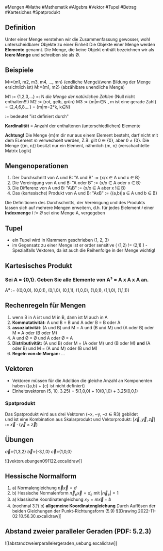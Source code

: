 #Mengen #Mathe #Mathematik #Algebra #Vektor #Tupel #Betrag #Kartesiches #Spatprodukt

## Definition
Unter einer Menge verstehen wir die Zusammenfassung gewosser, wohl unterscheidbarer Objekte zu einer Einheit
Die Objekte einer Menge werden **Elemente** genannt.
Die Menge, die keine Objekt enthält bezeichnen wir als **leere Menge** und schreiben sie als Ø.

## Beispiele

M:={m1, m2, m3, m4, ..., mn} (endliche Menge)(wenn Bildung der Menge ersichtlich ist)
M:={m1, m2} (abzählbare unendliche Menge)

M1 := {1,2,3,...} =: N *die Menge der natürlichen Zahlen* (Null nicht enthalten!!!)
M2 := {rot, gelb, grün}
M3 := {m|m∈N , m ist eine gerade Zahl} = {2,4,6,8,...}
= {m|m=2*k, k∈N}

:= bedeutet "ist definiert durch"

**Kardinalität** = Anzahl der enthaltenen (unterschiedlichen) Elemente

**Achtung!** Die Menge {m}m dir nur aus einem Element besteht, darf nicht mit dem ELement *m* verwechselt werden, Z.B. gilt 0 ∈ {0}, aber 0 ≠ {0}. Die Menge {{m, n}} besitzt nur ein Element, nähmlich {m, n} (verschachtelte Matrix Logik)


## Mengenoperationen

1. Der Durchschnitt von A und B:  "A und B" := {x/x ∈ A und x ∈ B}
2. Die Vereinigung von A und B: "A oder B" := {x/x ∈ A oder x ∈ B}
3. Die Differenz von A und B: "A\B" := {x/x ∈ A aber x !∈ B}
4. Das (kartesische) Produkt von A und B: "AxB" := {(a,b)|a ∈ A und b ∈ B}

Die Definitionen des Durchschnitts, der Vereinigung und des Produkts lassen sich auf mehrere Mengen erweitern, d.h. für jedes Elelement *i* einer **Indexmenge** *I != Ø* sei eine Menge A, vergegeben

## Tupel
- ein Tupel wird in Klammern geschrieben (1, 2, 3)
- im Gegensatz zu einer Menge ist er order sensitive ( (1,2) != (2,1) ) - Spezialfalls Vektoren, da ist auch die Reihenfolge in der Menge wichtig!

## Kartesisches Produkt
### Sei A = {0,1}. Geben Sie alle Elemente von A³ = A x A x A an.
A³ := {(0,0,0), (0,0,1), (0,1,0), (0,1,1), (1,0,0), (1,0,1), (1,1,0), (1,1,1)}

## Rechenregeln für Mengen
1. wenn B in A ist und M in B, dann ist M auch in A
2. **Kommutativität:** A und B = B und A oder B = B oder A
3. **assoziativität**: (A und B) und M = A und (B und M) und (A oder B) oder M = A oder (B oder M)
4. A und Ø = Ø und A oder Ø = A
8. **Distributivität:** (A und B) oder M = (A oder M) und (B oder M) **und** (A oder B) und M = (A und M) oder (B und M)
9. **Regeln von de Morgan:** ...

## Vektoren
- Vektoren müssen für die Addition die gleiche Anzahl an Komponenten haben ({a,b} + {c} ist nicht definiert)
- EInheitsvektoren (5, 10, 3.25) = 5(1,0,0) + 10(0,1,0) + 3.25(0,0,1)

### Spatprodukt
Das Spatprodukt wird aus drei Vektoren (~x, ~y, ~z ∈ R3) gebildet  
und ist eine Kombination aus Skalarprodukt und Vektorprodukt:
$[\vec{x}, \vec{y}, \vec{z}]$ := $\vec{x}$ · ($\vec{y}$ × $\vec{z}$)

## Übungen
$\vec{a}$={1,3,2} $\vec{b}$={-3,1,0} $\vec{c}$={1,0,0}

![[vektoruebungen091122.excalidraw]]


## Hessische Normalform

1. a) Normalengleichung $\vec{n}\vec{x}=d$
2. b) Hessische Normalenform $\vec{n}_{e}\vec{x}=d_{e}$ mit $|\vec{n}_{e}|=1$
3. a) klassische Koordinatengleichung $x_{2}=m\vec{x}+b$
3. (nochmal 3.?) b) **allgemeine Koordinatengleichung** Durch Auflösen der beiden Gleichungen der Punkt-Richtungsform (5.9)
	![[Drawing 2022-11-02 10.56.30.excalidraw]]


## Abstand zweier paralleler Geraden (PDF: 5.2.3)
![[abstandzweierparallelergeraden_uebung.excalidraw]]